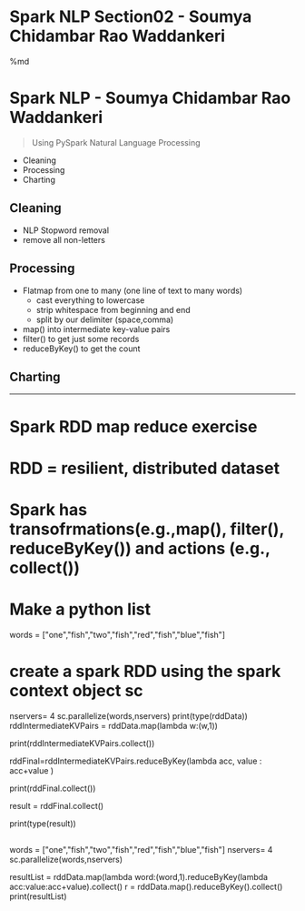 # Spark NLP Section02 - Soumya Chidambar Rao Waddankeri

%md

# Spark NLP - Soumya Chidambar Rao Waddankeri

> Using PySpark Natural Language Processing 

- Cleaning 
- Processing
- Charting 

## Cleaning
 - NLP Stopword removal
 - remove all non-letters
 
## Processing
 
 - Flatmap from one to many (one line of text to many words)
   - cast everything to lowercase
   - strip whitespace from beginning and end
   - split by our delimiter (space,comma)
 - map() into intermediate key-value pairs
 - filter() to get just some records
 - reduceByKey() to get the count

## Charting

---------------------------
# Spark RDD map reduce exercise

# RDD = resilient, distributed dataset
# Spark  has transofrmations(e.g.,map(), filter(), reduceByKey()) and actions (e.g., collect())
# Make a python list

words = ["one","fish","two","fish","red","fish","blue","fish"]

# create a spark RDD using the spark context object sc
nservers=  4
sc.parallelize(words,nservers)
print(type(rddData))
rddIntermediateKVPairs = rddData.map(lambda w:(w,1))

print(rddIntermediateKVPairs.collect())

rddFinal=rddIntermediateKVPairs.reduceByKey(lambda acc, value : acc+value )

print(rddFinal.collect())

result = rddFinal.collect()

print(type(result))

##


words = ["one","fish","two","fish","red","fish","blue","fish"]
nservers=  4
sc.parallelize(words,nservers)

resultList = rddData.map(lambda word:(word,1).reduceByKey(lambda acc:value:acc+value).collect()
r = rddData.map().reduceByKey().collect()
print(resultList)




